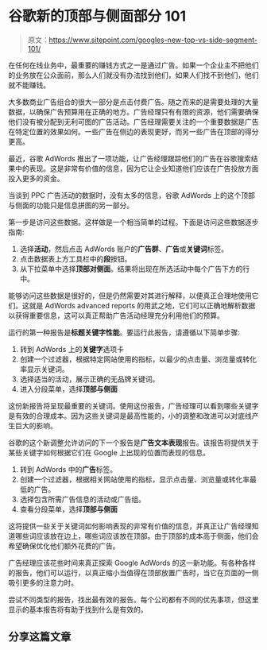 # 谷歌新的顶部与侧面部分 101

> 原文：<https://www.sitepoint.com/googles-new-top-vs-side-segment-101/>

在任何在线业务中，最重要的赚钱方式之一是通过广告。如果一个企业主不把他们的业务放在公众面前，那么人们就没有办法找到他们，如果人们找不到他们，他们就不能赚钱。

大多数商业广告组合的很大一部分是点击付费广告。随之而来的是需要处理的大量数据，以确保广告预算用在正确的地方。广告经理只有有限的资源，他们需要确保他们没有被分配到无利可图的广告活动。广告经理需要关注的一个重要数据是广告在特定位置的效果如何。一些广告在侧边的表现更好，而另一些广告在顶部的得分更高。

最近，谷歌 AdWords 推出了一项功能，让广告经理跟踪他们的广告在谷歌搜索结果中的表现。这是非常有价值的信息，因为它让企业知道他们应该在广告投放方面投入更多的资金。

当谈到 PPC 广告活动的数据时，没有太多的信息，谷歌 AdWords 上的这个顶部与侧面的功能只是信息拼图的另一部分。

第一步是访问这些数据。这样做是一个相当简单的过程。下面是访问这些数据逐步指南:

1.  选择**活动**，然后点击 AdWords 账户的**广告群**、**广告**或**关键词**标签。
2.  点击数据表上方工具栏中的**段**按钮。
3.  从下拉菜单中选择**顶部对侧面**。结果将出现在所选活动中每个广告下方的行中。

能够访问这些数据是很好的，但是仍然需要对其进行解释，以便真正合理地使用它们。这就是 AdWords advanced reports 的用武之地，它们可以正确地解析数据以获得重要信息，这可以真正帮助广告活动经理充分利用他们的预算。

运行的第一种报告是**标题关键字性能**。要运行此报告，请遵循以下简单步骤:

1.  转到 AdWords 上的**关键字**选项卡
2.  创建一个过滤器，根据特定网站使用的指标，以最少的点击量、浏览量或转化率显示关键词。
3.  选择适当的活动，展示正确的无品牌关键词。
4.  进入分段菜单，选择**顶部与侧面**

这份新报告将呈现最重要的关键词。使用这份报告，广告经理可以看到哪些关键字是有效的合理成本。因为这些关键词是最高性能的，小的调整和改进可以对底线产生巨大的影响。

谷歌的这个新调整允许访问的下一个报告是**广告文本表现**报告。该报告将提供关于某些关键字如何根据它们在 Google 上出现的位置而表现的信息。

1.  转到 AdWords 中的**广告**标签。
2.  创建一个过滤器，根据相关网站使用的指标，显示点击量、浏览量或转化率最低的广告。
3.  选择包含所需广告信息的活动或广告组。
4.  查看分段菜单，选择**顶部与侧面**

这将提供一些关于关键词如何影响表现的非常有价值的信息，并真正让广告经理知道哪些词应该放在边上，哪些词应该放在顶部。由于顶部的成本高于侧面，他们会希望确保优化他们额外花费的广告。

广告经理应该花些时间来真正探索 Google AdWords 的这一新功能。有各种各样的报告，他们可以运行，以真正缩小当值得在顶部放置广告时，当它在页面的一侧吸引更多的注意力时。

尝试不同类型的报告，找出最有效的报告。每个公司都有不同的优先事项，但这里显示的基本报告将有助于找到什么是有效的。

## 分享这篇文章